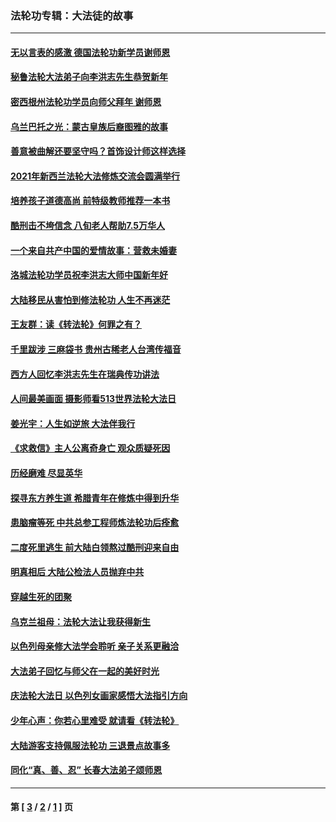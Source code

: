 ### 法轮功专辑：大法徒的故事
---
#### [无以言表的感激 德国法轮功新学员谢师恩](../../pages/nf1147481/n13543790.md?04240430) 
#### [秘鲁法轮大法弟子向李洪志先生恭贺新年](../../pages/nf1147481/n13540182.md?04240430) 
#### [密西根州法轮功学员向师父拜年 谢师恩](../../pages/nf1147481/n13538183.md?04240430) 
#### [乌兰巴托之光：蒙古皇族后裔图雅的故事](../../pages/nf1147481/n13155759.md?04240430) 
#### [善意被曲解还要坚守吗？首饰设计师这样选择](../../pages/nf1147481/n13077575.md?04240430) 
#### [2021年新西兰法轮大法修炼交流会圆满举行](../../pages/nf1147481/n13033149.md?04240430) 
#### [培养孩子道德高尚 前特级教师推荐一本书](../../pages/nf1147481/n12938640.md?04240430) 
#### [酷刑击不垮信念 八旬老人帮助7.5万华人](../../pages/nf1147481/n12880712.md?04240430) 
#### [一个来自共产中国的爱情故事：营救未婚妻](../../pages/nf1147481/n12778386.md?04240430) 
#### [洛城法轮功学员祝李洪志大师中国新年好](../../pages/nf1147481/n12724685.md?04240430) 
#### [大陆移民从害怕到修法轮功 人生不再迷茫](../../pages/nf1147481/n12414325.md?04240430) 
#### [王友群：读《转法轮》何罪之有？](../../pages/nf1147481/n12408647.md?04240430) 
#### [千里跋涉 三麻袋书 贵州古稀老人台湾传福音](../../pages/nf1147481/n12198750.md?04240430) 
#### [西方人回忆李洪志先生在瑞典传功讲法](../../pages/nf1147481/n12099607.md?04240430) 
#### [人间最美画面 摄影师看513世界法轮大法日](../../pages/nf1147481/n12094118.md?04240430) 
#### [姜光宇：人生如逆旅 大法伴我行](../../pages/nf1147481/n12088664.md?04240430) 
#### [《求救信》主人公离奇身亡 观众质疑死因](../../pages/nf1147481/n11845215.md?04240430) 
#### [历经磨难 尽显英华](../../pages/nf1147481/n11723297.md?04240430) 
#### [探寻东方养生道 希腊青年在修炼中得到升华](../../pages/nf1147481/n11494502.md?04240430) 
#### [患脑瘤等死 中共总参工程师炼法轮功后痊愈](../../pages/nf1147481/n11466682.md?04240430) 
#### [二度死里逃生 前大陆白领熬过酷刑迎来自由](../../pages/nf1147481/n11368594.md?04240430) 
#### [明真相后 大陆公检法人员抛弃中共](../../pages/nf1147481/n11358618.md?04240430) 
#### [穿越生死的团聚](../../pages/nf1147481/n11258922.md?04240430) 
#### [乌克兰祖母：法轮大法让我获得新生](../../pages/nf1147481/n11269457.md?04240430) 
#### [以色列母亲修大法学会聆听 亲子关系更融洽](../../pages/nf1147481/n11268195.md?04240430) 
#### [大法弟子回忆与师父在一起的美好时光](../../pages/nf1147481/n11267759.md?04240430) 
#### [庆法轮大法日 以色列女画家感悟大法指引方向](../../pages/nf1147481/n11267735.md?04240430) 
#### [少年心声：你若心里难受 就请看《转法轮》](../../pages/nf1147481/n11267496.md?04240430) 
#### [大陆游客支持佩服法轮功 三退景点故事多](../../pages/nf1147481/n11267378.md?04240430) 
#### [同化“真、善、忍” 长春大法弟子颂师恩](../../pages/nf1147481/n11266497.md?04240430) 

---
#### 第 [ [3](./3.md?04240430) / [2](./2.md?04240430) / [1](./1.md?04240430) ] 页
